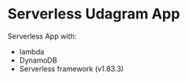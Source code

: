 # Serverless Udagram App 
Serverless App with: 
- lambda
- DynamoDB 
- Serverless framework (v1.83.3)